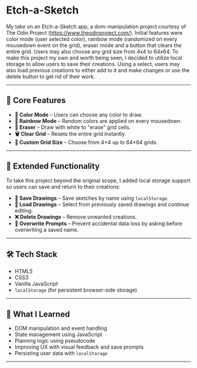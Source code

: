 # Etch-a-Sketch

My take on an Etch-a-Sketch app, a dom-manipulation project courtesy of The Odin Project (https://www.theodinproject.com/). Initial features were color mode (user selected color), rainbow mode (randomized on every mousedown event on the grid), eraser mode and a button that clears the entire grid. Users may also choose any grid size from 4x4 to 64x64. To make this project my own and worth being seen, I decided to utilize local storage to allow users to save their creations. Using a select, users may also load previous creations to either add to it and make changes or use the delete button to get rid of their work. 

---

## 🧩 Core Features

- **🎨 Color Mode** – Users can choose any color to draw.
- **🌈 Rainbow Mode** – Random colors are applied on every mousedown.
- **🧽 Eraser** – Draw with white to "erase" grid cells.
- **🗑️ Clear Grid** – Resets the entire grid instantly.
- **🔲 Custom Grid Size** – Choose from 4×4 up to 64×64 grids.

---

## 💾 Extended Functionality

To take this project beyond the original scope, I added local storage support so users can save and return to their creations:

- **💾 Save Drawings** – Save sketches by name using `localStorage`.
- **📂 Load Drawings** – Select from previously saved drawings and continue editing.
- **❌ Delete Drawings** – Remove unwanted creations.
- **📝 Overwrite Prompts** – Prevent accidental data loss by asking before overwriting a saved name.

---

## 🛠️ Tech Stack

- HTML5
- CSS3
- Vanilla JavaScript
- `localStorage` (for persistent browser-side storage)

---

## 🧠 What I Learned

- DOM manipulation and event handling
- State management using JavaScript
- Planning logic using pseudocode
- Improving UX with visual feedback and save prompts
- Persisting user data with `localStorage`

---
